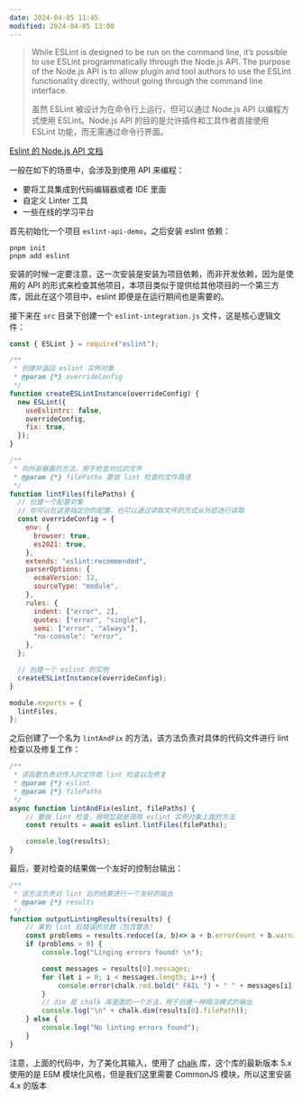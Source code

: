 ```yaml
---
date: 2024-04-05 11:45
modified: 2024-04-05 13:00
---
```


>While ESLint is designed to be run on the command line, it’s possible to use ESLint programmatically through the Node.js API. The purpose of the Node.js API is to allow plugin and tool authors to use the ESLint functionality directly, without going through the command line interface.
>
>虽然 ESLint 被设计为在命令行上运行，但可以通过 Node.js API 以编程方式使用 ESLint。Node.js API 的目的是允许插件和工具作者直接使用 ESLint 功能，而无需通过命令行界面。

[Eslint 的 Node.js API 文档](https://eslint.org/docs/latest/integrate/nodejs-api)

一般在如下的场景中，会涉及到使用 API 来编程：

- 要将工具集成到代码编辑器或者 IDE 里面
- 自定义 Linter 工具
- 一些在线的学习平台

首先初始化一个项目 `eslint-api-demo`，之后安装 eslint 依赖：

```shell
pnpm init
pnpm add eslint
```

安装的时候一定要注意，这一次安装是安装为项目依赖，而非开发依赖，因为是使用的 API 的形式来检查其他项目，本项目类似于提供给其他项目的一个第三方库，因此在这个项目中，eslint 即便是在运行期间也是需要的。

接下来在 `src` 目录下创建一个 `eslint-integration.js` 文件，这是核心逻辑文件：

```js
const { ESLint } = require("eslint");

/**
 * 创建并返回 eslint 实例对象
 * @param {*} overrideConfig
 */
function createESLintInstance(overrideConfig) {
  new ESLint({
    useEslintrc: false,
    overrideConfig,
    fix: true,
  });
}

/**
 * 向外部暴露的方法，用于检查对应的文件
 * @param {*} filePaths 要做 lint 检查的文件路径
 */
function lintFiles(filePaths) {
  // 创建一个配置对象
  // 你可以在这里指定你的配置，也可以通过读取文件的方式从外部进行读取
  const overrideConfig = {
    env: {
      browser: true,
      es2021: true,
    },
    extends: "eslint:recommended",
    parserOptions: {
      ecmaVersion: 12,
      sourceType: "module",
    },
    rules: {
      indent: ["error", 2],
      quotes: ["error", "single"],
      semi: ["error", "always"],
      "no-console": "error",
    },
  };

  // 创建一个 eslint 的实例
  createESLintInstance(overrideConfig);
}

module.exports = {
  lintFiles,
};
```


之后创建了一个名为 `lintAndFix` 的方法，该方法负责对具体的代码文件进行 lint 检查以及修复工作：

```js
/**
 * 该函数负责对传入的文件做 lint 检查以及修复
 * @param {*} eslint 
 * @param {*} filePaths 
 */
async function lintAndFix(eslint, filePaths) {
    // 要做 lint 检查，很明显就是调用 eslint 实例对象上面的方法
    const results = await eslint.lintFiles(filePaths);

    console.log(results);
}
```

最后，要对检查的结果做一个友好的控制台输出：

```js
/**
 * 该方法负责对 lint 后的结果进行一个友好的输出
 * @param {*} results 
 */
function outputLintingResults(results) {
    // 拿到 lint 后错误的总数（包含警告）
    const problems = results.reduce((a, b)=> a + b.errorCount + b.warningCount, 0);
    if (problems > 0) {
        console.log("Linging errors found! \n");

        const messages = results[0].messages;
        for (let i = 0; i < messages.length; i++) {
            console.error(chalk.red.bold(" FAIL ") + " " + messages[i].message);
        }
        // dim 是 chalk 库里面的一个方法，用于创建一种暗淡模式的输出
        console.log("\n" + chalk.dim(results[0].filePath));
    } else {
        console.log("No linting errors found");
    }
}
```

注意，上面的代码中，为了美化其输入，使用了 [chalk](https://www.npmjs.com/package/chalk) 库，这个库的最新版本 5.x 使用的是 ESM 模块化风格，但是我们这里需要 CommonJS 模块，所以这里安装 4.x 的版本
